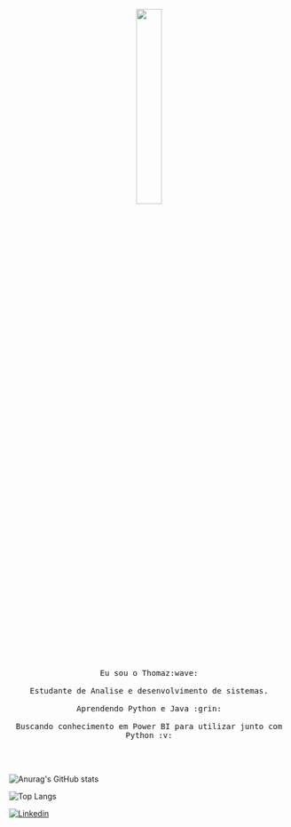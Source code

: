 <p align="center">
  <img src="https://media.giphy.com/media/MeJgB3yMMwIaHmKD4z/giphy.gif" width="30%">
  <br><br>
  <samp>
    Eu sou o Thomaz:wave:
    <br><br>
    Estudante de Analise e desenvolvimento de sistemas.
    <br><br>
    Aprendendo Python e Java :grin: 
    <br><br>
    Buscando conhecimento em Power BI para utilizar junto com Python :v:
  </samp>
  
</p>

<br>


  
  <br>

  
![Anurag's GitHub stats](https://github-readme-stats.vercel.app/api?username=tomas145724&show_icons=true&theme=compact&hide_border=true)
  
  ![Top Langs](https://github-readme-stats.vercel.app/api/top-langs/?username=tomas145724&layout=compact&hide_border=true)
 
[![Linkedin](https://img.shields.io/badge/-LinkedIn-blue?style=flat&logo=Linkedin&logoColor=white)](https://www.linkedin.com/in/thomaz-lima-b5827b16b/)




